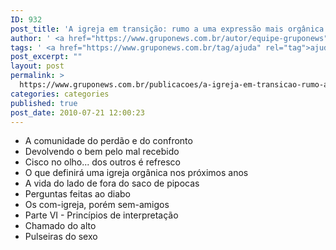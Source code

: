 ```yaml
---
ID: 932
post_title: 'A igreja em transição: rumo a uma expressão mais orgânica do corpo de Cristo'
author: ' <a href="https://www.gruponews.com.br/autor/equipe-gruponews" rel="tag">Equipe GrupoNews</a>'
tags: ' <a href="https://www.gruponews.com.br/tag/ajuda" rel="tag">ajuda</a>, <a href="https://www.gruponews.com.br/tag/bem" rel="tag">Bem</a>, <a href="https://www.gruponews.com.br/tag/chamado" rel="tag">chamado</a>, <a href="https://www.gruponews.com.br/tag/cisco" rel="tag">cisco</a>, <a href="https://www.gruponews.com.br/tag/compaixao" rel="tag">compaixão</a>, <a href="https://www.gruponews.com.br/tag/comunidade" rel="tag">Comunidade</a>, <a href="https://www.gruponews.com.br/tag/conforto" rel="tag">conforto</a>, <a href="https://www.gruponews.com.br/tag/corpo" rel="tag">Corpo</a>, <a href="https://www.gruponews.com.br/tag/cristo" rel="tag">cristo</a>, <a href="https://www.gruponews.com.br/tag/cura" rel="tag">Cura</a>, <a href="https://www.gruponews.com.br/tag/curado" rel="tag">curado</a>, <a href="https://www.gruponews.com.br/tag/deus" rel="tag">deus</a>, <a href="https://www.gruponews.com.br/tag/ekklesia" rel="tag">Ekklesia</a>, <a href="https://www.gruponews.com.br/tag/fe" rel="tag">Fé</a>, <a href="https://www.gruponews.com.br/tag/igreja" rel="tag">Igreja</a>, <a href="https://www.gruponews.com.br/tag/irmao" rel="tag">irmão</a>, <a href="https://www.gruponews.com.br/tag/jesus" rel="tag">Jesus</a>, <a href="https://www.gruponews.com.br/tag/mensageiro" rel="tag">mensageiro</a>, <a href="https://www.gruponews.com.br/tag/mensagem" rel="tag">mensagem</a>, <a href="https://www.gruponews.com.br/tag/olho" rel="tag">olho</a>, <a href="https://www.gruponews.com.br/tag/organica" rel="tag">orgânica</a>, <a href="https://www.gruponews.com.br/tag/pecado" rel="tag">Pecado</a>, <a href="https://www.gruponews.com.br/tag/pecador" rel="tag">pecador</a>, <a href="https://www.gruponews.com.br/tag/perdao" rel="tag">Perdão</a>, <a href="https://www.gruponews.com.br/tag/pergunta" rel="tag">pergunta</a>, <a href="https://www.gruponews.com.br/tag/pessoa" rel="tag">pessoa</a>, <a href="https://www.gruponews.com.br/tag/ser" rel="tag">ser</a>, <a href="https://www.gruponews.com.br/tag/tanque" rel="tag">tanque</a>'
post_excerpt: ""
layout: post
permalink: >
  https://www.gruponews.com.br/publicacoes/a-igreja-em-transicao-rumo-a-uma-expressao-mais-organica-do-corpo-de-cristo
categories: categories
published: true
post_date: 2010-07-21 12:00:23
---
```

- A comunidade do perdão e do confronto
- Devolvendo o bem pelo mal recebido
- Cisco no olho... dos outros é refresco
- O que definirá uma igreja orgânica nos próximos anos
- A vida do lado de fora do saco de pipocas
- Perguntas feitas ao diabo
- Os com-igreja, porém sem-amigos
- Parte VI - Princípios de interpretação
- Chamado do alto
- Pulseiras do sexo